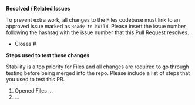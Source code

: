 <!-- 
🚨🚨🚨🚨🚨🚨🚨🚨🚨🚨🚨🚨🚨🚨🚨🚨🚨🚨🚨🚨🚨
I ACKNOWLEDGE THE FOLLOWING BEFORE PROCEEDING:
1. PR may be deleted if it is not following the template
2. Try not to make duplicates. Do a quick search before posting
3. Add a clear title starting with "Feature:" or "Fix:"
-->

**Resolved / Related Issues**

To prevent extra work, all changes to the Files codebase must link to an approved issue marked as `Ready to build`. Please insert the issue number following the hashtag with the issue number that this Pull Request resolves.
- Closes #

**Steps used to test these changes**

Stability is a top priority for Files and all changes are required to go through testing before being merged into the repo. Please include a list of steps that you used to test this PR.

1. Opened Files ...
2. ...
